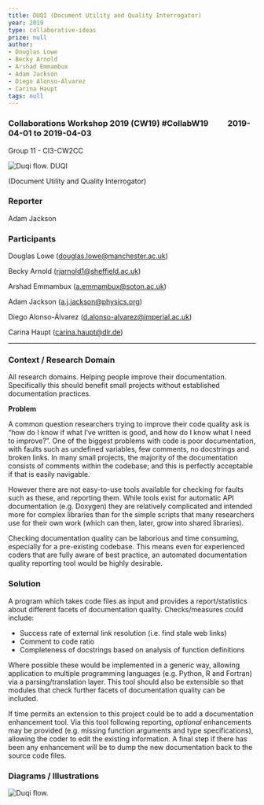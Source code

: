 ```yaml
---
title: DUQI (Document Utility and Quality Interrogator)
year: 2019
type: collaborative-ideas
prize: null
author:
- Douglas Lowe
- Becky Arnold
- Arshad Emmambux
- Adam Jackson
- Diego Alonso-Álvarez
- Carina Haupt
tags: null
---
```

### Collaborations Workshop 2019 (CW19) #CollabW19          2019-04-01 to 2019-04-03

Group 11 - CI3-CW2CC 


 ![Duqi flow.](../images/cw19-duck.jpg)
DUQI

(Document Utility and Quality Interrogator)


### **Reporter**

Adam Jackson 


### **Participants**

Douglas Lowe ([douglas.lowe@manchester.ac.uk](mailto:douglas.lowe@manchester.ac.uk))

Becky Arnold ([rjarnold1@sheffield.ac.uk](mailto:rjarnold1@sheffield.ac.uk))

Arshad Emmambux ([a.emmambux@soton.ac.uk](mailto:a.emmambux@soton.ac.uk))

Adam Jackson ([a.j.jackson@physics.org](mailto:a.j.jackson@physics.org))

Diego Alonso-Álvarez ([d.alonso-alvarez@imperial.ac.uk](mailto:d.alonso-alvarez@imperial.ac.uk))

Carina Haupt ([carina.haupt@dlr.de](mailto:carina.haupt@dlr.de))



---



### **Context / Research Domain**

All research domains. Helping people improve their documentation.  \
Specifically this should benefit small projects without established documentation practices.

**Problem**

A common question researchers trying to improve their code quality ask is “how do I know if what I’ve written is good, and how do I know what I need to improve?”.  One of the biggest problems with code is poor documentation, with faults such as undefined variables, few comments, no docstrings and broken links. In many small projects, the majority of the documentation consists of comments within the codebase; and this is perfectly acceptable if that is easily navigable.

However there are not easy-to-use tools available for checking for faults such as these, and reporting them. While tools exist for automatic API documentation (e.g. Doxygen) they are relatively complicated and intended more for complex libraries than for the simple scripts that many researchers use for their own work (which can then, later, grow into shared libraries).

Checking documentation quality can be laborious and time consuming, especially for a pre-existing codebase. This means even for experienced coders that are fully aware of best practice, an automated documentation quality reporting tool would be highly desirable.


### **Solution**

A program which takes code files as input and provides a report/statistics about different facets of documentation quality. Checks/measures could include:



*   Success rate of external link resolution (i.e. find stale web links)
*   Comment to code ratio
*   Completeness of docstrings based on analysis of function definitions

Where possible these would be implemented in a generic way, allowing application to multiple programming languages (e.g. Python, R and Fortran) via a parsing/translation layer. This tool should also be extensible so that modules that check further facets of documentation quality can be included.

If time permits an extension to this project could be to add a documentation enhancement tool. Via this tool following reporting, _optional_ enhancements may be provided (e.g. missing function arguments and type specifications), allowing the coder to edit the existing information. A final step if there has been any enhancement will be to dump the new documentation back to the source code files.


### **Diagrams / Illustrations**


![Duqi flow.](../images/cw19-duqi-flow.jpg)

